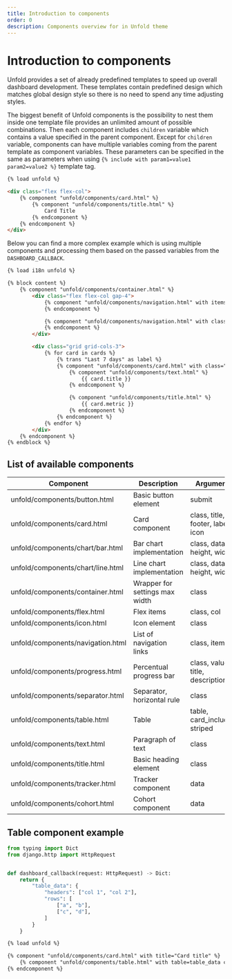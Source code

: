 ```yaml
---
title: Introduction to components
order: 0
description: Components overview for in Unfold theme
---
```


# Introduction to components

Unfold provides a set of already predefined templates to speed up overall dashboard development. These templates contain predefined design which matches global design style so there is no need to spend any time adjusting styles.

The biggest benefit of Unfold components is the possibility to nest them inside one template file provides an unlimited amount of possible combinations. Then each component includes `children` variable which contains a value specified in the parent component. Except for `children` variable, components can have multiple variables coming from the parent template as component variables. These parameters can be specified in the same as parameters when using `{% include with param1=value1 param2=value2 %}` template tag.

```html
{% load unfold %}

<div class="flex flex-col">
    {% component "unfold/components/card.html" %}
        {% component "unfold/components/title.html" %}
            Card Title
        {% endcomponent %}
    {% endcomponent %}
</div>
```

Below you can find a more complex example which is using multiple components and processing them based on the passed variables from the `DASHBOARD_CALLBACK`.

```html
{% load i18n unfold %}

{% block content %}
    {% component "unfold/components/container.html" %}
        <div class="flex flex-col gap-4">
            {% component "unfold/components/navigation.html" with items=navigation %}
            {% endcomponent %}

            {% component "unfold/components/navigation.html" with class="ml-auto" items=filters %}
            {% endcomponent %}
        </div>

        <div class="grid grid-cols-3">
            {% for card in cards %}
                {% trans "Last 7 days" as label %}
                {% component "unfold/components/card.html" with class="lg:w-1/3" %}
                    {% component "unfold/components/text.html" %}
                        {{ card.title }}
                    {% endcomponent %}

                    {% component "unfold/components/title.html" %}
                        {{ card.metric }}
                    {% endcomponent %}
                {% endcomponent %}
            {% endfor %}
        </div>
    {% endcomponent %}
{% endblock %}
```

## List of available components

| Component                         | Description                    | Arguments                            |
| --------------------------------- | ------------------------------ | ------------------------------------ |
| unfold/components/button.html     | Basic button element           | submit                               |
| unfold/components/card.html       | Card component                 | class, title, footer, label, icon    |
| unfold/components/chart/bar.html  | Bar chart implementation       | class, data, height, width           |
| unfold/components/chart/line.html | Line chart implementation      | class, data, height, width           |
| unfold/components/container.html  | Wrapper for settings max width | class                                |
| unfold/components/flex.html       | Flex items                     | class, col                           |
| unfold/components/icon.html       | Icon element                   | class                                |
| unfold/components/navigation.html | List of navigation links       | class, items                         |
| unfold/components/progress.html   | Percentual progress bar        | class, value, title, description     |
| unfold/components/separator.html  | Separator, horizontal rule     | class                                |
| unfold/components/table.html      | Table                          | table, card_included, striped        |
| unfold/components/text.html       | Paragraph of text              | class                                |
| unfold/components/title.html      | Basic heading element          | class                                |
| unfold/components/tracker.html    | Tracker component              | data                                 |
| unfold/components/cohort.html     | Cohort component               | data                                 |


## Table component example

```python
from typing import Dict
from django.http import HttpRequest


def dashboard_callback(request: HttpRequest) -> Dict:
    return {
        "table_data": {
            "headers": ["col 1", "col 2"],
            "rows": [
                ["a", "b"],
                ["c", "d"],
            ]
        }
    }
```

```html
{% load unfold %}

{% component "unfold/components/card.html" with title="Card title" %}
    {% component "unfold/components/table.html" with table=table_data card_included=1 striped=1 %}{% endcomponent %}
{% endcomponent %}
```
